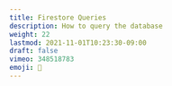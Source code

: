 ```yaml
---
title: Firestore Queries
description: How to query the database
weight: 22
lastmod: 2021-11-01T10:23:30-09:00
draft: false
vimeo: 348518783
emoji: 📱
---
```


